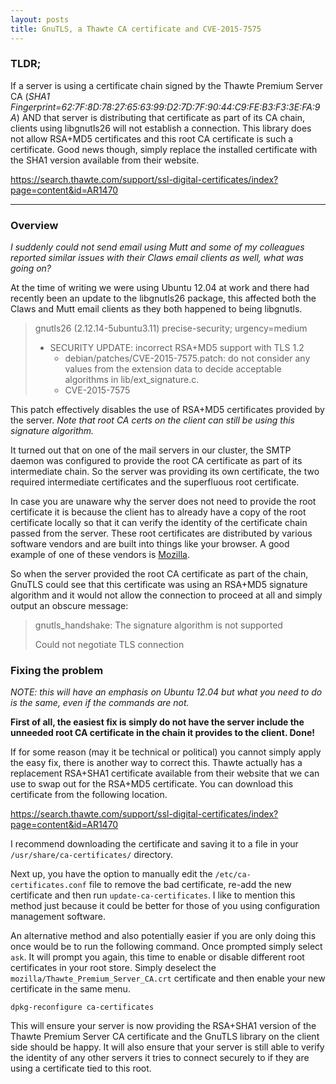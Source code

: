 ```yaml
---
layout: posts
title: GnuTLS, a Thawte CA certificate and CVE-2015-7575
---
```


### TLDR;
If a server is using a certificate chain signed by the Thawte Premium Server CA
(*SHA1
Fingerprint=62:7F:8D:78:27:65:63:99:D2:7D:7F:90:44:C9:FE:B3:F3:3E:FA:9A*) AND
that server is distributing that certificate as part of its CA chain, clients
using libgnutls26 will not establish a connection. This library does not allow
RSA+MD5 certificates and this root CA certificate is such a certificate. Good news
though, simply replace the installed certificate with the SHA1 version available from 
their website.

<a href='https://search.thawte.com/support/ssl-digital-certificates/index?page=content&id=AR1470' target="_blank">https://search.thawte.com/support/ssl-digital-certificates/index?page=content&id=AR1470</a>

-----------------------------------------------------------

### Overview

*I suddenly could not send email using Mutt and some of my colleagues reported
similar issues with their Claws email clients as well, what was going on?*

At the time of writing we were using Ubuntu 12.04 at work and there had
recently been an update to the libgnutls26 package, this affected both the
Claws and Mutt email clients as they both happened to being libgnutls.

> gnutls26 (2.12.14-5ubuntu3.11) precise-security; urgency=medium
>
>  * SECURITY UPDATE: incorrect RSA+MD5 support with TLS 1.2
>    - debian/patches/CVE-2015-7575.patch: do not consider any values from
>      the extension data to decide acceptable algorithms in
>      lib/ext_signature.c.
>    - CVE-2015-7575

This patch effectively disables the use of RSA+MD5 certificates provided by the
server. *Note that root CA certs on the client can still be using this
signature algorithm.*

It turned out that on one of the mail servers in our cluster, the SMTP daemon
was configured to provide the root CA certificate as part of its intermediate
chain. So the server was providing its own certificate, the two
required intermediate certificates and the superfluous root certificate.

In case you are unaware why the server does not need to provide the root
certificate it is because the client has to already have a copy of the root
certificate locally so that it can verify the identity of the certificate chain
passed from the server. These root certificates are distributed by various
software vendors and are built into things like your browser. A good example of
one of these vendors is
<a href='https://www.mozilla.org/en-US/about/governance/policies/security-group/certs/' target='_blank'>Mozilla</a>.

So when the server provided the root CA certificate as part of the chain,
GnuTLS could see that this certificate was using an RSA+MD5 signature algorithm
and it would not allow the connection to proceed at all and simply output an
obscure message:

> gnutls_handshake: The signature algorithm is not supported
>
> Could not negotiate TLS connection

### Fixing the problem
*NOTE: this will have an emphasis on Ubuntu 12.04 but what you need to do is the same, even if the commands are not.*

**First of all, the easiest fix is simply do not have the server include the
unneeded root CA certificate in the chain it provides to the client. Done!**

If for some reason (may it be technical or political) you cannot simply apply
the easy fix, there is another way to correct this. Thawte actually has a
replacement RSA+SHA1 certificate available from their website that we can use
to swap out for the RSA+MD5 certificate. You can download this certificate from
the following location.

<a href='https://search.thawte.com/support/ssl-digital-certificates/index?page=content&id=AR1470' target="_blank">https://search.thawte.com/support/ssl-digital-certificates/index?page=content&id=AR1470</a>

I recommend downloading the certificate and saving it to a file in your
`/usr/share/ca-certificates/` directory.

Next up, you have the option to manually edit the `/etc/ca-certificates.conf`
file to remove the bad certificate, re-add the new certificate and then run
`update-ca-certificates`. I like to mention this method just because it could
be better for those of you using configuration management software.

An alternative method and also potentially easier if you are only doing this
once would be to run the following command. Once prompted simply select `ask`.
It will prompt you again, this time to enable or disable different root
certificates in your root store. Simply deselect the
`mozilla/Thawte_Premium_Server_CA.crt` certificate and then enable your new
certificate in the same menu.

    dpkg-reconfigure ca-certificates

This will ensure your server is now providing the RSA+SHA1 version of the
Thawte Premium Server CA certificate and the GnuTLS library on the client side
should be happy. It will also ensure that your server is still able to verify
the identity of any other servers it tries to connect securely to if they are
using a certificate tied to this root.


